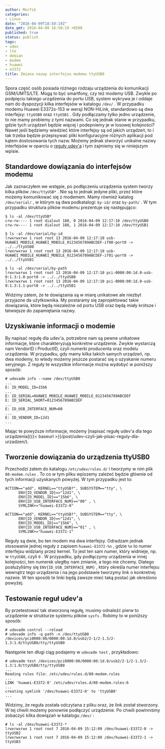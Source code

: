 ```yaml
---
author: Morfik
categories:
- Linux
date: "2016-04-09T18:50:19Z"
date_gmt: 2016-04-09 16:50:19 +0200
published: true
status: publish
tags:
- udev
- lte
- debian
- modem
- huawei
- e3372
title: Zmiana nazwy interfejsu modemu ttyUSB0
---
```


Spora część osób posiada różnego rodzaju urządzenia do komunikacji GSM/UMTS/LTE. Mogą to być
smartfony, czy też modemy USB. Zwykle po podpięciu takiego urządzenia do portu USB, system wykrywa
je i oddaje nam do dyspozycji kilka interfejsów w katalogu `/dev/` . W przypadku modemu Huawei
E3372s-153 w wersji NON-HiLink, standardowo są dwa interfejsy: `ttyUSB0` oraz `ttyUSB1` . Gdy
podłączamy tylko jedno urządzenie, to nie mamy problemy z tymi nazwami. Co się jednak stanie w
przypadku, gdzie tych urządzeń będzie więcej i podepniemy je w losowej kolejności? Nawet jeśli
będziemy wiedzieć które interfejsy są od jakich urządzeń, to i tak trzeba będzie przepisywać pliki
konfiguracyjne różnych aplikacji pod kątem dostosowania tych nazw. Możemy jednak stworzyć unikalne
nazwy interfejsów w oparciu o [reguły udev'a](https://en.wikipedia.org/wiki/Udev) i tym zajmiemy się
w niniejszym wpisie.

<!--more-->
## Standardowe dowiązania do interfejsów modemu

Jak zaznaczyłem we wstępie, po podłączeniu urządzenia system tworzy kilka plików `/dev/ttyUSB*` .
Nie są to jednak jedyne pliki, przez które możemy komunikować się z modemem. Mamy również katalog
`/dev/serial/` , w którym są dwa podkatalogi: `by-id/` oraz `by-path/` . W tym przypadku struktura
plików modemu prezentuje się następująco:

    $ ls -al /dev/ttyUSB*
    crw-rw---- 1 root dialout 188, 0 2016-04-09 12:17:10 /dev/ttyUSB0
    crw-rw---- 1 root dialout 188, 1 2016-04-09 12:17:10 /dev/ttyUSB1

    $ ls -al /dev/serial/by-id
    lrwxrwxrwx 1 root root 13 2016-04-09 12:17:10 usb-HUAWEI_MOBILE_HUAWEI_MOBILE_0123456789ABCDEF-if00-port0 -> ../../ttyUSB0
    lrwxrwxrwx 1 root root 13 2016-04-09 12:17:10 usb-HUAWEI_MOBILE_HUAWEI_MOBILE_0123456789ABCDEF-if01-port0 -> ../../ttyUSB1

    $ ls -al /dev/serial/by-path
    lrwxrwxrwx 1 root root 13 2016-04-09 12:17:10 pci-0000:00:1d.0-usb-0:1.3:1.0-port0 -> ../../ttyUSB0
    lrwxrwxrwx 1 root root 13 2016-04-09 12:17:10 pci-0000:00:1d.0-usb-0:1.3:1.1-port0 -> ../../ttyUSB1

Widzimy zatem, że te dowiązania są w miarę unikatowe ale niezbyt przyjazne da użytkownika. My
postaramy się zaprojektować takie dowiązania, które będą niezależne od portu USB oraz będą miały
krótsze i łatwiejsze do zapamiętania nazwy.

## Uzyskiwanie informacji o modemie

By napisać regułę dla udev'a, potrzebne nam są pewne unikatowe informacje, które charakteryzują
konkretne urządzenie. Zwykle wystarczą nam VendorID i ProductID, czyli numerki producenta oraz
modelu urządzenia. W przypadku, gdy mamy kilka takich samych urządzeń, np. dwa modemy, to wtedy
możemy jeszcze postarać się o uzyskanie numeru seryjnego. Z reguły te wszystkie informacje można
wydobyć w poniższy sposób:

    # udevadm info --name /dev/ttyUSB0
    ...
    E: ID_MODEL_ID=15b6
    ...
    E: ID_SERIAL=HUAWEI_MOBILE_HUAWEI_MOBILE_0123456789ABCDEF
    E: ID_SERIAL_SHORT=0123456789ABCDEF
    ...
    E: ID_USB_INTERFACE_NUM=00
    ...
    E: ID_VENDOR_ID=12d1
    ...

Mając te powyższe informacje, możemy [napisać regułę udev'a dla tego
urządzenia]({{< baseurl >}}/post/udev-czyli-jak-pisac-reguly-dla-urzadzen/).

## Tworzenie dowiązania do urządzenia ttyUSB0

Przechodzi zatem do katalogu `/etc/udev/rules.d/` i tworzymy w nim plik `80-modem.rules` . To co w
tym pliku wpiszemy zależeć będzie głównie od tych informacji uzyskanych powyżej. W tym przypadku
jest to:

    ACTION=="add", KERNEL=="ttyUSB?", SUBSYSTEM=="tty", \
          ENV{ID_VENDOR_ID}=="12d1", \
          ENV{ID_MODEL_ID}=="15b6", \
          ENV{ID_USB_INTERFACE_NUM}=="00" , \
          SYMLINK+="huawei-E3372-0"

    ACTION=="add", KERNEL=="ttyUSB?", SUBSYSTEM=="tty", \
          ENV{ID_VENDOR_ID}=="12d1", \
          ENV{ID_MODEL_ID}=="15b6", \
          ENV{ID_USB_INTERFACE_NUM}=="01" , \
          SYMLINK+="huawei-E3372-1"

Reguły są dwie, bo ten modem ma dwa interfejsy. Odradzam jednak stosowanie jednej reguły z zapisem
`huawei-E3372-%n` , gdzie `%n` to numer interfejsu widziany przez kernel. To jest ten sam numer,
który widnieje, np. w `ttyUSB0`, czyli `0` . W przypadku, gdy podłączymy urządzenia w innej
kolejności, ten numerek uległby nam zmianie, a tego nie chcemy. Dlatego posłużyliśmy się
`ENV{ID_USB_INTERFACE_NUM}` , który określa numer interfejsu wewnątrz tego urządzenia i na jego
podstawie tworzymy link o konkretnej nazwie. W ten sposób te linki będą zawsze mieć taką postać jak
określono powyżej.

## Testowanie reguł udev'a

By przetestować tak stworzoną regułę, musimy odnaleźć pierw to urządzenie w strukturze systemu
plików `sysfs` . Robimy to w poniższy sposób:

    # udevadm control --reload
    # udevadm info -q path -n /dev/ttyUSB0
    /devices/pci0000:00/0000:00:1d.0/usb2/2-1/2-1.3/2-1.3:1.0/ttyUSB0/tty/ttyUSB0

Następnie ten długi ciąg podajemy w `udevadm test` , przykładowo:

    # udevadm test /devices/pci0000:00/0000:00:1d.0/usb2/2-1/2-1.3/2-1.3:1.0/ttyUSB0/tty/ttyUSB0
    ...
    Reading rules file: /etc/udev/rules.d/80-modem.rules
    ...
    LINK 'huawei-E3372-0' /etc/udev/rules.d/80-modem.rules:6
    ...
    creating symlink '/dev/huawei-E3372-0' to 'ttyUSB0'
    ...

Widzimy, że reguła została odczytana z pliku oraz, że link został stworzony. W tej chwili możemy
ponownie podłączyć urządzenie. Po chwili powinniśmy zobaczyć kilka dowiązań w katalogu `/dev/` :

    # ls -al /dev/huawei-E3372-*
    lrwxrwxrwx 1 root root 7 2016-04-09 15:12:09 /dev/huawei-E3372-0 -> ttyUSB2
    lrwxrwxrwx 1 root root 7 2016-04-09 15:12:09 /dev/huawei-E3372-1 -> ttyUSB3
